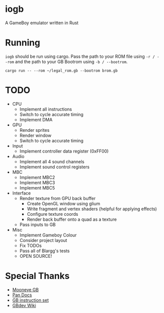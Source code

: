 # iogb
A GameBoy emulator written in Rust

# Running
```iogb``` should be run using cargo. Pass the path to your ROM file using ```-r / --rom``` and the path to your GB Bootrom using ```-b / --bootrom```.

```
cargo run -- --rom ~/legal_rom.gb --bootrom brom.gb
```

# TODO
- CPU
  - Implement all instructions
  - Switch to cycle accurate timing
  - Implement DMA
- GPU
  - Render sprites
  - Render window
  - Switch to cycle accurate timing
- Input
  - Implement controller data register (0xFF00)
- Audio
  - Implement all 4 sound channels
  - Implement sound control registers
- MBC
  - Implement MBC2
  - Implement MBC3
  - Implement MBC5
- Interface
  - Render texture from GPU back buffer
    - Create OpenGL window using glium
    - Write fragment and vertex shaders (helpful for applying effects)
    - Configure texture coords
    - Render back buffer onto a quad as a texture
  - Pass inputs to GB
- Misc
  - Implement Gameboy Colour
  - Consider project layout
  - Fix TODOs
  - Pass all of Blargg's tests
  - OPEN SOURCE!
  
# Special Thanks
- [Mooneye GB](https://github.com/Gekkio/mooneye-gb)
- [Pan Docs](http://bgb.bircd.org/pandocs.htm)
- [GB instruction set](http://www.pastraiser.com/cpu/gameboy/gameboy_opcodes.html)
- [GBdev Wiki](http://gbdev.gg8.se/wiki/articles/Main_Page)
